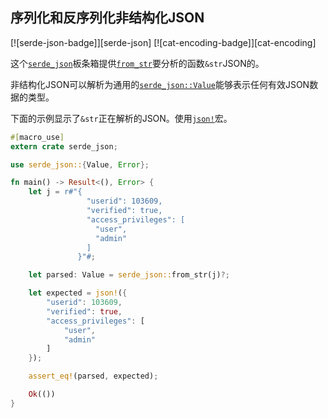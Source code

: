 ## 序列化和反序列化非结构化JSON

[![serde-json-badge]][serde-json] [![cat-encoding-badge]][cat-encoding]

这个[`serde_json`]板条箱提供[`from_str`]要分析的函数`&str`JSON的。

非结构化JSON可以解析为通用的[`serde_json::Value`]能够表示任何有效JSON数据的类型。

下面的示例显示了`&str`正在解析的JSON。使用[`json!`]宏。

```rust
#[macro_use]
extern crate serde_json;

use serde_json::{Value, Error};

fn main() -> Result<(), Error> {
    let j = r#"{
                 "userid": 103609,
                 "verified": true,
                 "access_privileges": [
                   "user",
                   "admin"
                 ]
               }"#;

    let parsed: Value = serde_json::from_str(j)?;

    let expected = json!({
        "userid": 103609,
        "verified": true,
        "access_privileges": [
            "user",
            "admin"
        ]
    });

    assert_eq!(parsed, expected);

    Ok(())
}
```

[`from_str`]: https://docs.serde.rs/serde_json/fn.from_str.html

[`json!`]: https://docs.serde.rs/serde_json/macro.json.html

[`serde_json`]: https://docs.serde.rs/serde_json/

[`serde_json::value`]: https://docs.serde.rs/serde_json/enum.Value.html
